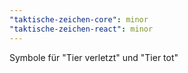 ```yaml
---
"taktische-zeichen-core": minor
"taktische-zeichen-react": minor
---
```


Symbole für "Tier verletzt" und "Tier tot"
